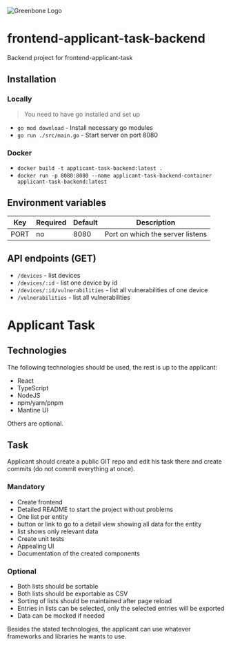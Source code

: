 ![Greenbone Logo](https://www.greenbone.net/wp-content/uploads/gb_new-logo_horizontal_rgb_small.png)

# frontend-applicant-task-backend
Backend project for frontend-applicant-task

## Installation

### Locally
> You need to have go installed and set up
- `go mod download` - Install necessary go modules
- `go run ./src/main.go` - Start server on port 8080

### Docker
- `docker build -t applicant-task-backend:latest .`
- `docker run -p 8080:8080 --name applicant-task-backend-container applicant-task-backend:latest`

## Environment variables

| Key  | Required | Default | Description                      |
|------|----------|---------|----------------------------------|
| PORT | no       | 8080    | Port on which the server listens |

## API endpoints (GET)

- `/devices` - list devices
- `/devices/:id` - list one device by id
- `/devices/:id/vulnerabilities` - list all vulnerabilities of one device
- `/vulnerabilities` - list all vulnerabilities


# Applicant Task

## Technologies

The following technologies should be used, the rest is up to the applicant:
- React
- TypeScript
- NodeJS
- npm/yarn/pnpm
- Mantine UI

Others are optional.

## Task

Applicant should create a public GIT repo and edit his task there and create commits (do not commit everything at once).

### Mandatory

- Create frontend
- Detailed README to start the project without problems
- One list per entity
- button or link to go to a detail view showing all data for the entity
- list shows only relevant data
- Create unit tests
- Appealing UI
- Documentation of the created components

### Optional

- Both lists should be sortable
- Both lists should be exportable as CSV
- Sorting of lists should be maintained after page reload
- Entries in lists can be selected, only the selected entries will be exported
- Data can be mocked if needed

Besides the stated technologies, the applicant can use whatever frameworks and libraries he wants to use.